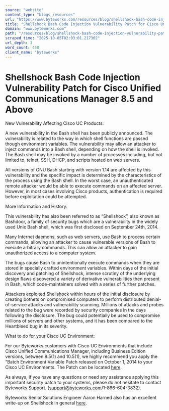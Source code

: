 ```yaml
---
source: "website"
content_type: "blogs_resources"
url: "https://www.byteworks.com/resources/blog/shellshock-bash-code-injection-vulnerability-patch-for-cisco-unified-communications-manager-8-5-and-above/"
title: "Shellshock Bash Code Injection Vulnerability Patch for Cisco Unified Communications Manager 8.5 and Above"
domain: "www.byteworks.com"
path: "/resources/blog/shellshock-bash-code-injection-vulnerability-patch-for-cisco-unified-communications-manager-8-5-and-above/"
scraped_time: "2025-10-05T02:03:01.217302"
url_depth: 3
word_count: 458
client_name: "byteworks"
---
```


# Shellshock Bash Code Injection Vulnerability Patch for Cisco Unified Communications Manager 8.5 and Above

New Vulnerability Affecting Cisco UC Products:

A new vulnerability in the Bash shell has been publicly announced. The vulnerability is related to the way in which shell functions are passed though environment variables. The vulnerability may allow an attacker to inject commands into a Bash shell, depending on how the shell is invoked. The Bash shell may be invoked by a number of processes including, but not limited to, telnet, SSH, DHCP, and scripts hosted on web servers.

All versions of GNU Bash starting with version 1.14 are affected by this vulnerability and the specific impact is determined by the characteristics of the process using the Bash shell. In the worst case, an unauthenticated remote attacker would be able to execute commands on an affected server. However, in most cases involving Cisco products, authentication is required before exploitation could be attempted.

More Information and History:

This vulnerability has also been referred to as “Shellshock”, also known as Bashdoor, a family of security bugs which are a vulnerability in the widely used Unix Bash shell, which was first disclosed on September 24th, 2014.

Many Internet daemons, such as web servers, use Bash to process certain commands, allowing an attacker to cause vulnerable versions of Bash to execute arbitrary commands. This can allow an attacker to gain unauthorized access to a computer system.

The bugs cause Bash to unintentionally execute commands when they are stored in specially crafted environment variables. Within days of the initial discovery and patching of Shellshock, intense scrutiny of the underlying design flaws discovered a variety of derivative vulnerabilities then present in Bash, which code-maintainers solved with a series of further patches.

Attackers exploited Shellshock within hours of the initial disclosure by creating botnets on compromised computers to perform distributed denial-of-service attacks and vulnerability scanning. Millions of attacks and probes related to the bug were recorded by security companies in the days following the disclosure. The bug could potentially be used to compromise millions of servers and other systems, and it has been compared to the Heartbleed bug in its severity.

What to do for your Cisco UC Environment:

For our Byteworks customers with Cisco UC Environments that include Cisco Unified Communications Manager, including Business Edition versions, between 8.5(1) and 10.5(1), we highly recommend you apply the “Batch Environment Variable Patch released on October 1, 2014 to your Cisco UC Environments. The Patch can be located [here](https://software.cisco.com/download/release.html?mdfid=285963825&flowid=50402&softwareid=282204704&release=COP-Files&relind=AVAILABLE&rellifecycle=&reltype=latest).

As always, if you have any questions or need any assistance applying this important security patch to your systems, please do not hesitate to contact Byteworks Support. (support@byteworks.com/1-866-604-3832).

Byteworks Senior Solutions Engineer Aaron Harned also has an excellent write-up on Shellshock in general [here](https://www.byteworks.com/resources/blog/shellshock-bash-bug/).